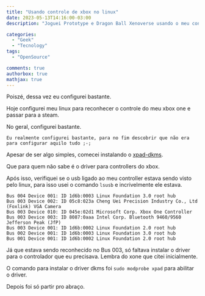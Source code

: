 ```yaml
---
title: "Usando controle de xbox no linux"
date: 2023-05-13T14:16:00-03:00
description: "Joguei Prototype e Dragon Ball Xenoverse usando o meu controle de xbox one no linux"

categories:
  - "Geek"
  - "Tecnology"
tags:
  - "OpenSource"

comments: true
authorbox: true
mathjax: true
---
```


Poiszé, dessa vez eu configurei bastante.

Hoje configurei meu linux para reconhecer o controle do meu xbox one e passar para a steam.

No geral, configurei bastante.

```
Eu realmente configurei bastante, para no fim descobrir que não era para configurar aquilo tudo ;-; 
```

Apesar de ser algo simples, comecei instalando o [xpad-dkms](https://aur.archlinux.org/packages/xpad-dkms-git). 

Que para quem não sabe é o driver para controllers do xbox.

Após isso, verifiquei se o usb ligado ao meu controller estava sendo visto pelo linux, para isso usei o comando `lsusb` e incrivelmente ele estava.

```
Bus 004 Device 001: ID 1d6b:0003 Linux Foundation 3.0 root hub
Bus 003 Device 002: ID 05c8:023a Cheng Uei Precision Industry Co., Ltd (Foxlink) VGA Camera
Bus 003 Device 010: ID 045e:02d1 Microsoft Corp. Xbox One Controller
Bus 003 Device 003: ID 8087:0aaa Intel Corp. Bluetooth 9460/9560 Jefferson Peak (JfP)
Bus 003 Device 001: ID 1d6b:0002 Linux Foundation 2.0 root hub
Bus 002 Device 001: ID 1d6b:0003 Linux Foundation 3.0 root hub
Bus 001 Device 001: ID 1d6b:0002 Linux Foundation 2.0 root hub
```

Já que estava sendo reconhecido no Bus 003, só faltava instalar o driver para o controlador que eu precisava. Lembra do xone que citei inicialmente.

O comando para instalar o driver dkms foi `sudo modprobe xpad` para abilitar o driver.

Depois foi só partir pro abraço.
